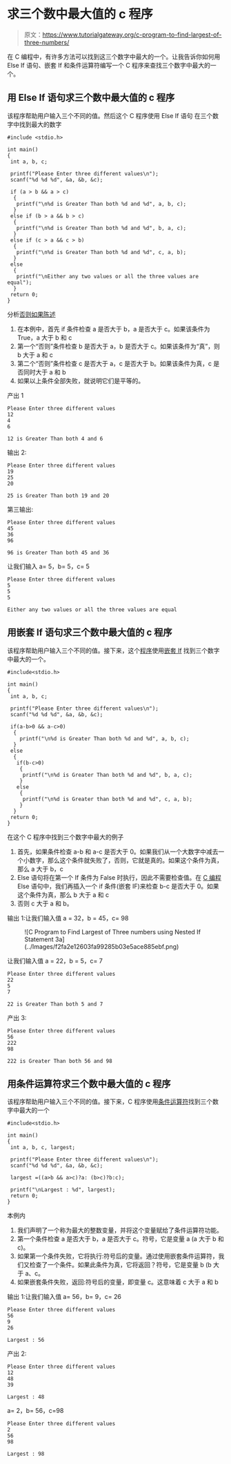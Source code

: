 # 求三个数中最大值的 c 程序

> 原文：<https://www.tutorialgateway.org/c-program-to-find-largest-of-three-numbers/>

在 C 编程中，有许多方法可以找到这三个数字中最大的一个。让我告诉你如何用 Else If 语句、嵌套 If 和条件运算符编写一个 C 程序来查找三个数字中最大的一个。

## 用 Else If 语句求三个数中最大值的 c 程序

该程序帮助用户输入三个不同的值。然后这个 C 程序使用 Else If 语句 在三个数字中找到最大的数字

```
#include <stdio.h>

int main()
{
 int a, b, c;

 printf("Please Enter three different values\n");
 scanf("%d %d %d", &a, &b, &c);

 if (a > b && a > c) 
  {
   printf("\n%d is Greater Than both %d and %d", a, b, c); 
  }
 else if (b > a && b > c) 
  {
   printf("\n%d is Greater Than both %d and %d", b, a, c);
  }
 else if (c > a && c > b) 
  {
   printf("\n%d is Greater Than both %d and %d", c, a, b);
  }
 else 
  {
   printf("\nEither any two values or all the three values are equal");
  } 
 return 0;
}
```

分析[否则如果陈述](https://www.tutorialgateway.org/else-if-statement-in-c/)

1.  在本例中，首先 if 条件检查 a 是否大于 b，a 是否大于 c。如果该条件为 True，a 大于 b 和 c
2.  第一个“否则”条件检查 b 是否大于 a，b 是否大于 c。如果该条件为“真”，则 b 大于 a 和 c
3.  第二个“否则”条件检查 c 是否大于 a，c 是否大于 b。如果该条件为真，c 是否同时大于 a 和 b
4.  如果以上条件全部失败，就说明它们是平等的。

产出 1

```
Please Enter three different values
12
4
6

12 is Greater Than both 4 and 6
```

输出 2:

```
Please Enter three different values
19
25
20

25 is Greater Than both 19 and 20
```

第三输出:

```
Please Enter three different values
45
36
96

96 is Greater Than both 45 and 36
```

让我们输入 a= 5，b= 5，c= 5

```
Please Enter three different values
5
5
5

Either any two values or all the three values are equal
```

## 用嵌套 If 语句求三个数中最大值的 c 程序

该程序帮助用户输入三个不同的值。接下来，这个[程序](https://www.tutorialgateway.org/c-programming-examples/)使用[嵌套 If](https://www.tutorialgateway.org/nested-if-in-c/ "Nested If Statement in C") 找到三个数字中最大的一个。

```
#include<stdio.h>

int main()
{
 int a, b, c;

 printf("Please Enter three different values\n");
 scanf("%d %d %d", &a, &b, &c);

 if(a-b>0 && a-c>0)
  {
    printf("\n%d is Greater Than both %d and %d", a, b, c); 
  } 
 else
  { 
   if(b-c>0)
    {
     printf("\n%d is Greater Than both %d and %d", b, a, c);
    } 
   else
    {
     printf("\n%d is Greater than both %d and %d", c, a, b);
    }
  }
 return 0;
}
```

在这个 C 程序中找到三个数字中最大的例子

1.  首先，如果条件检查 a-b 和 a-c 是否大于 0。如果我们从一个大数字中减去一个小数字，那么这个条件就失败了，否则，它就是真的。如果这个条件为真，那么 a 大于 b，c
2.  Else 语句将在第一个 If 条件为 False 时执行，因此不需要检查值。在 [C 编程](https://www.tutorialgateway.org/c-programming/) Else 语句中，我们再插入一个 if 条件(嵌套 IF)来检查 b-c 是否大于 0。如果这个条件为真，那么 b 大于 a 和 c
3.  否则 c 大于 a 和 b。

输出 1:让我们输入值 a = 32，b = 45，c= 98

<figure class="wp-block-image">![C Program to Find Largest of Three numbers using Nested If Statement 3a](../Images/f2fa2e12603fa99285b03e5ace885ebf.png)</figure>

让我们输入值 a = 22，b = 5，c= 7

```
Please Enter three different values
22
5
7

22 is Greater Than both 5 and 7
```

产出 3:

```
Please Enter three different values
56
222
98

222 is Greater Than both 56 and 98
```

## 用条件运算符求三个数中最大值的 c 程序

该程序帮助用户输入三个不同的值。接下来，C 程序使用[条件运算符](https://www.tutorialgateway.org/conditional-operator-in-c/ "CONDITIONAL OPERATOR IN C")找到三个数字中最大的一个

```
#include<stdio.h>

int main()
{
 int a, b, c, largest;

 printf("Please Enter three different values\n");
 scanf("%d %d %d", &a, &b, &c);

 largest =((a>b && a>c)?a: (b>c)?b:c);

 printf("\nLargest : %d", largest);
 return 0;
}
```

本例内

1.  我们声明了一个称为最大的整数变量，并将这个变量赋给了条件运算符功能。
2.  第一个条件检查 a 是否大于 b，a 是否大于 c。符号，它是变量 a (a 大于 b 和 c)。
3.  如果第一个条件失败，它将执行:符号后的变量。通过使用嵌套条件运算符，我们又检查了一个条件。如果此条件为真，它将返回？符号，它是变量 b (b 大于 a、c。
4.  如果嵌套条件失败，返回:符号后的变量，即变量 c。这意味着 c 大于 a 和 b

输出 1:让我们输入值 a= 56，b= 9，c= 26

```
Please Enter three different values
56
9
26

Largest : 56
```

产出 2:

```
Please Enter three different values
12
48
39

Largest : 48
```

a= 2，b= 56，c=98

```
Please Enter three different values
2
56
98

Largest : 98
```